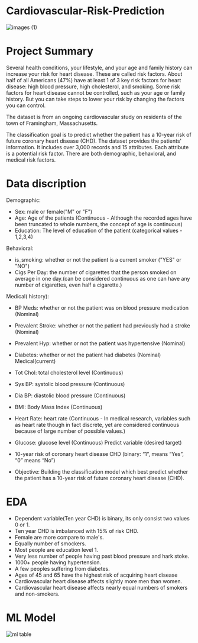 # Cardiovascular-Risk-Prediction
![images (1)](https://user-images.githubusercontent.com/75332345/208301232-8c469b44-524d-4460-8454-3b8e8d2ea818.png)


# Project Summary 
Several health conditions, your lifestyle, and your age and family history can increase your risk for heart disease. These are called risk factors. About half of all Americans (47%) have at least 1 of 3 key risk factors for heart disease: high blood pressure, high cholesterol, and smoking. Some risk factors for heart disease cannot be controlled, such as your age or family history. But you can take steps to lower your risk by changing the factors you can control.

The dataset is from an ongoing cardiovascular study on residents of the town of Framingham, Massachusetts.

The classification goal is to predict whether the patient has a 10-year risk of future coronary heart disease (CHD). The dataset provides the patients' information. It includes over 3,000 records and 15 attributes. Each attribute is a potential risk factor. There are both demographic, behavioral, and medical risk factors.


# Data discription
Demographic:

* Sex: male or female("M" or "F")
* Age: Age of the patients (Continuous - Although the recorded ages have been truncated to whole numbers, the concept of age is continuous)
* Education: The level of education of the patient (categorical values - 1,2,3,4)

Behavioral:

* is_smoking: whether or not the patient is a current smoker ("YES" or "NO")
* Cigs Per Day: the number of cigarettes that the person smoked on average in one day.(can be considered continuous as one can have any number of cigarettes, even half a cigarette.)

Medical( history):

* BP Meds: whether or not the patient was on blood pressure medication (Nominal)
* Prevalent Stroke: whether or not the patient had previously had a stroke (Nominal)
* Prevalent Hyp: whether or not the patient was hypertensive (Nominal)
* Diabetes: whether or not the patient had diabetes (Nominal) Medical(current)
* Tot Chol: total cholesterol level (Continuous)
* Sys BP: systolic blood pressure (Continuous)
* Dia BP: diastolic blood pressure (Continuous)
* BMI: Body Mass Index (Continuous)
* Heart Rate: heart rate (Continuous - In medical research, variables such as heart rate though in fact discrete, yet are considered continuous because of large number of possible values.)
* Glucose: glucose level (Continuous) Predict variable (desired target)
* 10-year risk of coronary heart disease CHD (binary: “1”, means “Yes”, “0” means “No”)

* Objective: Building the classification model which best predict whether the patient has a 10-year risk of future coronary heart disease (CHD).

# EDA

* Dependent variable(Ten year CHD) is binary, its only consist two values 0 or 1.​
* Ten year CHD is imbalanced with 15% of risk CHD.
* Female are more compare to male's. ​
* Equally number of smockers.​
* Most people are education level 1.
* Very less number of people having past blood pressure and hark stoke.​
* 1000+ people having hypertension.​
* A few peoples suffering from diabetes.​
* Ages of 45 and 65 have the highest risk of acquiring heart disease​
* Cardiovascular heart disease affects slightly more men than women.​
* Cardiovascular heart disease affects nearly equal numbers of smokers and non-smokers.​

# ML Model

![ml table](https://user-images.githubusercontent.com/75332345/209081972-92dc3c5d-9c3c-47e9-ac78-75ba1114c283.png)



